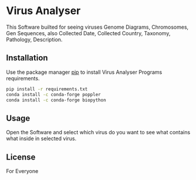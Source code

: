 # Virus Analyser

This Software builted for seeing viruses Genome Diagrams, Chromosomes, Gen Sequences, also Collected Date, Collected Country, Taxonomy, Pathology, Description.

## Installation

Use the package manager [pip](https://pip.pypa.io/en/stable/) to install Virus Analyser Programs requirements.

```bash
pip install -r requirements.txt
conda install -c conda-forge poppler
conda install -c conda-forge biopython
```
## Usage
Open the Software and select which virus do you want to see what contains what inside in selected virus.



## License
For Everyone
